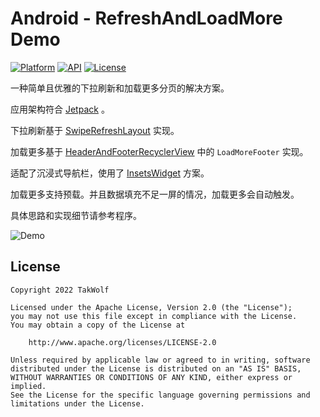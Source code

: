 # Android - RefreshAndLoadMore Demo

[![Platform](https://img.shields.io/badge/platform-Android-brightgreen)](https://developer.android.com)
[![API](https://img.shields.io/badge/API-21%2B-brightgreen)](https://android-arsenal.com/api?level=21)
[![License](https://img.shields.io/github/license/TakWolf/Android-RefreshAndLoadMore-Demo)](https://www.apache.org/licenses/LICENSE-2.0)

一种简单且优雅的下拉刷新和加载更多分页的解决方案。

应用架构符合 [Jetpack](https://developer.android.com/jetpack/getting-started) 。

下拉刷新基于 [SwipeRefreshLayout](https://developer.android.com/jetpack/androidx/releases/swiperefreshlayout) 实现。

加载更多基于 [HeaderAndFooterRecyclerView](https://github.com/TakWolf/Android-HeaderAndFooterRecyclerView) 中的 `LoadMoreFooter` 实现。

适配了沉浸式导航栏，使用了 [InsetsWidget](https://github.com/TakWolf/Android-InsetsWidget) 方案。

加载更多支持预载。并且数据填充不足一屏的情况，加载更多会自动触发。

具体思路和实现细节请参考程序。

![Demo](https://github.com/TakWolf/static.takwolf.com/blob/master/www/github/Android-RefreshAndLoadMore-Demo/01.gif)

## License

```
Copyright 2022 TakWolf

Licensed under the Apache License, Version 2.0 (the "License");
you may not use this file except in compliance with the License.
You may obtain a copy of the License at

    http://www.apache.org/licenses/LICENSE-2.0

Unless required by applicable law or agreed to in writing, software
distributed under the License is distributed on an "AS IS" BASIS,
WITHOUT WARRANTIES OR CONDITIONS OF ANY KIND, either express or implied.
See the License for the specific language governing permissions and
limitations under the License.
```
